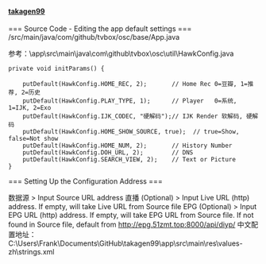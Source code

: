 #### [takagen99](https://github.com/chengxue2020/takagen99)

=== Source Code - Editing the app default settings === /src/main/java/com/github/tvbox/osc/base/App.java

参考：\app\src\main\java\com\github\tvbox\osc\util\HawkConfig.java

```
private void initParams() {

    putDefault(HawkConfig.HOME_REC, 2);       // Home Rec 0=豆瓣, 1=推荐, 2=历史
    putDefault(HawkConfig.PLAY_TYPE, 1);      // Player   0=系统, 1=IJK, 2=Exo
    putDefault(HawkConfig.IJK_CODEC, "硬解码");// IJK Render 软解码, 硬解码
    putDefault(HawkConfig.HOME_SHOW_SOURCE, true);  // true=Show, false=Not show
    putDefault(HawkConfig.HOME_NUM, 2);       // History Number
    putDefault(HawkConfig.DOH_URL, 2);        // DNS
    putDefault(HawkConfig.SEARCH_VIEW, 2);    // Text or Picture
}
```
=== Setting Up the Configuration Address ===

数据源 > Input Source URL address
直播 (Optional) > Input Live URL (http) address. If empty, will take Live URL from Source file
EPG (Optional) > Input EPG URL (http) address. If empty, will take EPG URL from Source file. If not found in Source file, default from http://epg.51zmt.top:8000/api/diyp/
中文配置地址： C:\Users\Frank\Documents\GitHub\takagen99\app\src\main\res\values-zh\strings.xml
